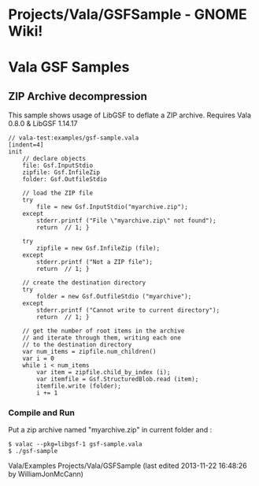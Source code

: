 # Projects/Vala/GSFSample - GNOME Wiki!

# Vala GSF Samples

## ZIP Archive decompression
This sample shows usage of LibGSF to deflate a ZIP archive.  Requires Vala 0.8.0
& LibGSF 1.14.17

```genie
// vala-test:examples/gsf-sample.vala
[indent=4]
init
    // declare objects
    file: Gsf.InputStdio
    zipfile: Gsf.InfileZip
    folder: Gsf.OutfileStdio

    // load the ZIP file
    try
        file = new Gsf.InputStdio("myarchive.zip");
    except
        stderr.printf ("File \"myarchive.zip\" not found");
        return  // 1; }

    try
        zipfile = new Gsf.InfileZip (file);
    except
        stderr.printf ("Not a ZIP file");
        return  // 1; }

    // create the destination directory
    try
        folder = new Gsf.OutfileStdio ("myarchive");
    except
        stderr.printf ("Cannot write to current directory");
        return  // 1; }

    // get the number of root items in the archive
    // and iterate through them, writing each one
    // to the destination directory
    var num_items = zipfile.num_children()
    var i = 0
    while i < num_items
        var item = zipfile.child_by_index (i);
        var itemfile = Gsf.StructuredBlob.read (item);
        itemfile.write (folder);
        i += 1
```

### Compile and Run
Put a zip archive named "myarchive.zip" in current folder and :

```shell
$ valac --pkg=libgsf-1 gsf-sample.vala
$ ./gsf-sample
```

Vala/Examples Projects/Vala/GSFSample
    (last edited 2013-11-22 16:48:26 by WilliamJonMcCann)

